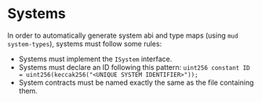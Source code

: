 # Systems

In order to automatically generate system abi and type maps (using `mud system-types`), systems must follow some rules:

- Systems must implement the `ISystem` interface.
- Systems must declare an ID following this pattern: `uint256 constant ID = uint256(keccak256("<UNIQUE SYSTEM IDENTIFIER>"));`
- System contracts must be named exactly the same as the file containing them.
